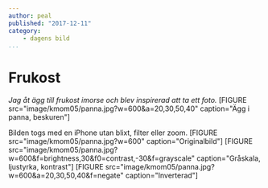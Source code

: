 ```yaml
---
author: peal
published: "2017-12-11"
category:
    - dagens bild
...
```

Frukost
==================================

*Jag åt ägg till frukost imorse och blev inspirerad att ta ett foto.*
[FIGURE src="image/kmom05/panna.jpg?w=600&a=20,30,50,40" caption="Ägg i panna, beskuren"]
<!--more-->
Bilden togs med en iPhone utan blixt, filter eller zoom.
[FIGURE src="image/kmom05/panna.jpg?w=600" caption="Originalbild"]
[FIGURE src="image/kmom05/panna.jpg?w=600&f=brightness,30&f0=contrast,-30&f=grayscale" caption="Gråskala, ljustyrka, kontrast"]
[FIGURE src="image/kmom05/panna.jpg?w=600&a=20,30,50,40&f=negate" caption="Inverterad"]
